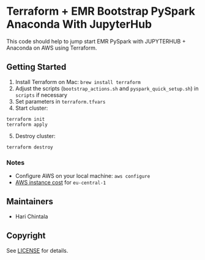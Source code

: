 # Terraform + EMR Bootstrap PySpark Anaconda With JupyterHub

This code should help to jump start EMR PySpark with JUPYTERHUB + Anaconda on AWS using Terraform.

## Getting Started
1. Install Terraform on Mac: `brew install terraform`
2. Adjust the scripts (`bootstrap_actions.sh` and `pyspark_quick_setup.sh`) in `scripts` if necessary
3. Set parameters in `terraform.tfvars`
4. Start cluster:
```
terraform init
terraform apply
```
5. Destroy cluster:
```
terraform destroy
```

### Notes
* Configure AWS on your local machine: `aws configure`
* [AWS instance cost](https://aws.amazon.com/emr/pricing/) for `eu-central-1`

## Maintainers
* Hari Chintala

## Copyright

See [LICENSE](LICENSE) for details.
